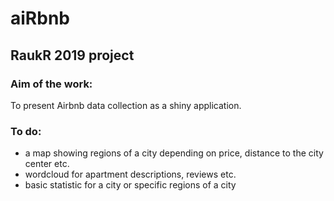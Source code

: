 # aiRbnb
## RaukR 2019 project

### Aim of the work:

To present Airbnb data collection as a shiny application.

### To do:
+ a map showing regions of a city depending on price, distance to the city center etc. 
+ wordcloud for apartment descriptions, reviews etc.
+ basic statistic for a city or specific regions of a city




